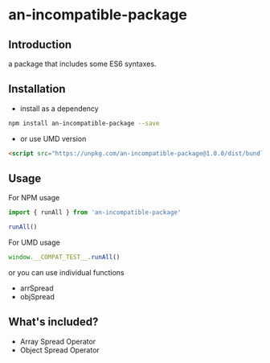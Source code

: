# an-incompatible-package

## Introduction

a package that includes some ES6 syntaxes.


## Installation 
* install as a dependency

```sh
npm install an-incompatible-package --save
```

* or use UMD version

```html
<script src="https://unpkg.com/an-incompatible-package@1.0.0/dist/bundle.umd.js"></script>
```

## Usage

For NPM usage
```js
import { runAll } from 'an-incompatible-package'

runAll()
```

For UMD usage
```js
window.__COMPAT_TEST__.runAll()
```

or you can use individual functions

* arrSpread
* objSpread



## What's included?

* Array Spread Operator
* Object Spread Operator


